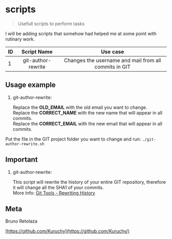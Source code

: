# scripts
> Usefull scripts to perform tasks

I will be adding scripts that somehow had helped me at some point with rutinary work.

| ID | Script Name | Use case |
| ---- |:----:|:----:|
| 1 | git-author-rewrite | Changes the username and mail from all commits in GIT |

## Usage example

1. git-author-rewrite:

   Replace the **OLD_EMAIL** with the old email you want to change.  
   Replace the **CORRECT_NAME** with the new name that will appear in all commits.  
   Replace the **CORRECT_EMAIL** with the new email that will appear in all commits.

Put the file in the GIT project folder you want to change and run: `./git-author-rewrite.sh`


## Important

1. git-author-rewrite:

   This script will rewrite the history of your entire GIT repository, therefore it will change all the SHA1 of your commits.  
   More Info: [Git Tools - Rewriting History](https://git-scm.com/book/en/v1/Git-Tools-Rewriting-History)
   
## Meta

Bruno Retolaza

[https://github.com/Kuruchy](https://github.com/Kuruchy/)
